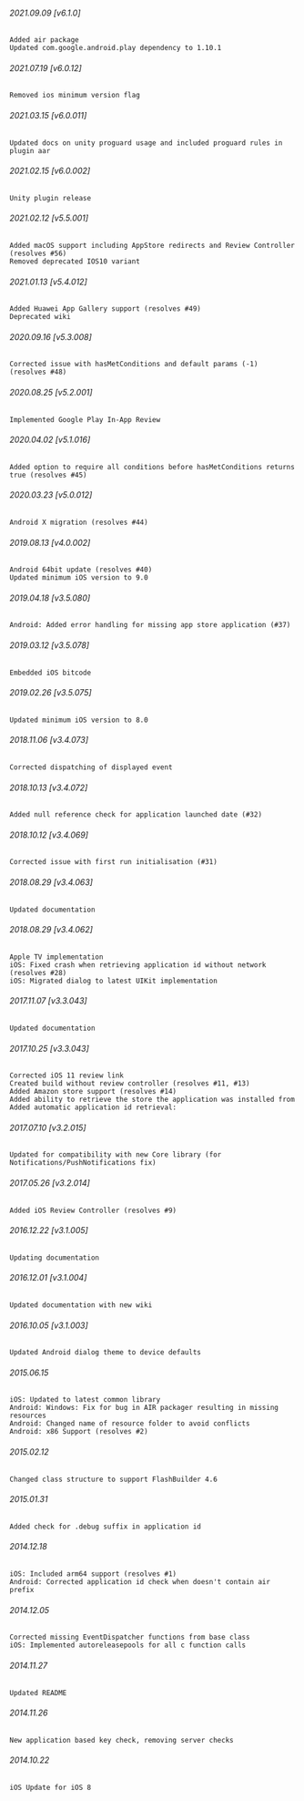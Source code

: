 ###### 2021.09.09 [v6.1.0]

```
Added air package
Updated com.google.android.play dependency to 1.10.1
```



###### 2021.07.19 [v6.0.12]

```
Removed ios minimum version flag
```


###### 2021.03.15 [v6.0.011]

```
Updated docs on unity proguard usage and included proguard rules in plugin aar
```

###### 2021.02.15 [v6.0.002]

```
Unity plugin release
```


###### 2021.02.12 [v5.5.001]

```
Added macOS support including AppStore redirects and Review Controller (resolves #56)
Removed deprecated IOS10 variant
```


###### 2021.01.13 [v5.4.012]

```
Added Huawei App Gallery support (resolves #49)
Deprecated wiki
```


###### 2020.09.16 [v5.3.008]

```
Corrected issue with hasMetConditions and default params (-1) (resolves #48)
```


###### 2020.08.25 [v5.2.001]

```
Implemented Google Play In-App Review
```


###### 2020.04.02 [v5.1.016]

```
Added option to require all conditions before hasMetConditions returns true (resolves #45)
```


###### 2020.03.23 [v5.0.012]

```
Android X migration (resolves #44)
```


###### 2019.08.13 [v4.0.002]

```
Android 64bit update (resolves #40)
Updated minimum iOS version to 9.0
```


###### 2019.04.18 [v3.5.080]

```
Android: Added error handling for missing app store application (#37)
```


###### 2019.03.12 [v3.5.078]

```
Embedded iOS bitcode
```


###### 2019.02.26 [v3.5.075]

```
Updated minimum iOS version to 8.0
```


###### 2018.11.06 [v3.4.073]

```
Corrected dispatching of displayed event
```


###### 2018.10.13 [v3.4.072]

```
Added null reference check for application launched date (#32)
```


###### 2018.10.12 [v3.4.069]

```
Corrected issue with first run initialisation (#31)
```


###### 2018.08.29 [v3.4.063]

```
Updated documentation
```


###### 2018.08.29 [v3.4.062]

```
Apple TV implementation
iOS: Fixed crash when retrieving application id without network (resolves #28)
iOS: Migrated dialog to latest UIKit implementation

```


###### 2017.11.07 [v3.3.043]

```
Updated documentation
```


###### 2017.10.25 [v3.3.043]

```
Corrected iOS 11 review link
Created build without review controller (resolves #11, #13)
Added Amazon store support (resolves #14)
Added ability to retrieve the store the application was installed from
Added automatic application id retrieval:
```


###### 2017.07.10 [v3.2.015]

```
Updated for compatibility with new Core library (for Notifications/PushNotifications fix)
```


###### 2017.05.26 [v3.2.014]

```
Added iOS Review Controller (resolves #9)
```


###### 2016.12.22 [v3.1.005]

```
Updating documentation
```


###### 2016.12.01 [v3.1.004]

```
Updated documentation with new wiki
```


###### 2016.10.05 [v3.1.003]

```
Updated Android dialog theme to device defaults
```


###### 2015.06.15

```
iOS: Updated to latest common library
Android: Windows: Fix for bug in AIR packager resulting in missing resources
Android: Changed name of resource folder to avoid conflicts
Android: x86 Support (resolves #2)
```


###### 2015.02.12

```
Changed class structure to support FlashBuilder 4.6
```


###### 2015.01.31

```
Added check for .debug suffix in application id
```


###### 2014.12.18

```
iOS: Included arm64 support (resolves #1) 
Android: Corrected application id check when doesn't contain air prefix 
```


###### 2014.12.05

```
Corrected missing EventDispatcher functions from base class
iOS: Implemented autoreleasepools for all c function calls
```


###### 2014.11.27

```
Updated README
```


###### 2014.11.26

```
New application based key check, removing server checks
```


###### 2014.10.22

```
iOS Update for iOS 8
```

